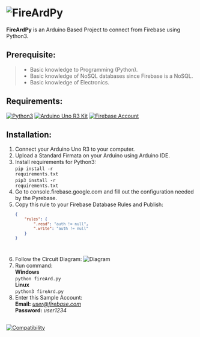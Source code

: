 # ![FireArdPy](https://github.com/mboy1011/FireArdPy/blob/master/FireArdPy.png)
<p><b>FireArdPy</b> is an Arduino Based Project to connect from Firebase using Python3.</p>

## Prerequisite:
> * Basic knowledge to Programming (Python).
> * Basic knowledge of NoSQL databases since Firebase is a NoSQL.
> * Basic knowledge of Electronics.


## Requirements:
[![Python3](https://www.python.org/static/img/python-logo.png)](https://www.python.org/downloads/)
[![Arduino Uno R3 Kit](https://www.arduino.cc/favicon.ico)](https://store.arduino.cc/usa/arduino-starter-kit)
[![Firebase Account](https://www.gstatic.com/mobilesdk/160503_mobilesdk/logo/2x/firebase_28dp.png)](https://console.firebase.google.com/)

## Installation:
1. Connect your Arduino Uno R3 to your computer.
2. Upload a Standard Firmata on your Arduino using Arduino IDE.
3. Install requirements for Python3:
	<br><code>pip install -r requirements.txt</code>
	<br><code>pip3 install -r requirements.txt</code>
4. Go to console.firebase.google.com and fill out the configuration needed by the Pyrebase.
5. Copy this rule to your Firebase Database Rules and Publish:
	<code>
	```json
	{
		"rules": {
			".read": "auth != null",
			".write": "auth != null"
		}
	}
	```
	</code>
6. Follow the Circuit Diagram:
![Diagram](https://github.com/mboy1011/FireArdPy/blob/master/Circuit%20Diagram.png)
7. Run command:
	<br><b>Windows</b></br>
	<code>python fireArd.py</code>
	<br><b>Linux</b></br>
	<code>python3 fireArd.py</code>
8. Enter this Sample Account:
	<br><b>Email:</b> <i>user@firebase.com</i>
	<br><b>Password:</b> <i>user1234</i>
##
[![Compatibility](https://img.shields.io/badge/python-3-brightgreen.svg)](https://github.com/mboy1011/FireArdPy)


